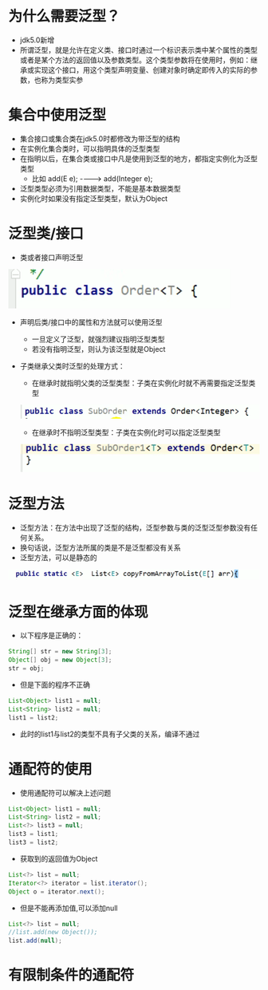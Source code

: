 # 为什么需要泛型？

* jdk5.0新增
* 所谓泛型，就是允许在定义类、接口时通过一个标识表示类中某个属性的类型或者是某个方法的返回值以及参数类型。这个类型参数将在使用时，例如：继承或实现这个接口，用这个类型声明变量、创建对象时确定即传入的实际的参数，也称为类型实参

# 集合中使用泛型

* 集合接口或集合类在jdk5.0时都修改为带泛型的结构
* 在实例化集合类时，可以指明具体的泛型类型
* 在指明以后，在集合类或接口中凡是使用到泛型的地方，都指定实例化为泛型类型
  * 比如 add(E e); ---->  add(Integer e);
* 泛型类型必须为引用数据类型，不能是基本数据类型
* 实例化时如果没有指定泛型类型，默认为Object

# 泛型类/接口

* 类或者接口声明泛型

![image-20220614200145235](泛型.assets/image-20220614200145235.png)

* 声明后类/接口中的属性和方法就可以使用泛型

  * 一旦定义了泛型，就强烈建议指明泛型类型
  * 若没有指明泛型，则认为该泛型就是Object

* 子类继承父类时泛型的处理方式：

  * 在继承时就指明父类的泛型类型：子类在实例化时就不再需要指定泛型类型

  ![image-20220614200359883](泛型.assets/image-20220614200359883.png)

  * 在继承时不指明泛型类型：子类在实例化时可以指定泛型类型

  ![image-20220614200516521](泛型.assets/image-20220614200516521.png)

# 泛型方法

* 泛型方法：在方法中出现了泛型的结构，泛型参数与类的泛型泛型参数没有任何关系。
* 换句话说，泛型方法所属的类是不是泛型都没有关系
* 泛型方法，可以是静态的

![image-20220614202904500](泛型.assets/image-20220614202904500.png)

# 泛型在继承方面的体现

* 以下程序是正确的：

```java
String[] str = new String[3];
Object[] obj = new Object[3];
str = obj;
```

* 但是下面的程序不正确

```java
List<Object> list1 = null;
List<String> list2 = null;
list1 = list2;
```

* 此时的list1与list2的类型不具有子父类的关系，编译不通过

# 通配符的使用

* 使用通配符可以解决上述问题

```java
List<Object> list1 = null;
List<String> list2 = null;
List<?> list3 = null;
list3 = list1;
list3 = list2;
```

* 获取到的返回值为Object

```java
List<?> list = null;
Iterator<?> iterator = list.iterator();
Object o = iterator.next();
```

* 但是不能再添加值,可以添加null

```java
List<?> list = null;
//list.add(new Object());
list.add(null);
```

# 有限制条件的通配符